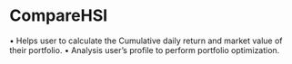 # CompareHSI

•	Helps user to calculate the Cumulative daily return and market value of their portfolio.
•	Analysis user’s profile to perform portfolio optimization. 
